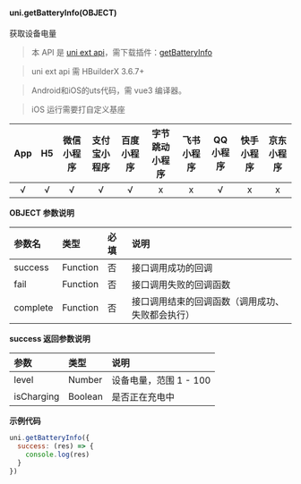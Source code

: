 #### uni.getBatteryInfo(OBJECT)

获取设备电量

> 本 API 是 [uni ext api](https://uniapp.dcloud.net.cn/api/extapi.html)，需下载插件：[getBatteryInfo](https://ext.dcloud.net.cn/plugin?id=9295)

> uni ext api 需 HBuilderX 3.6.7+

> Android和iOS的uts代码，需 vue3 编译器。

> iOS 运行需要打自定义基座

|App|H5|微信小程序|支付宝小程序|百度小程序|字节跳动小程序|飞书小程序|QQ小程序|快手小程序|京东小程序|
|:-:|:-:|:-:|:-:|:-:|:-:|:-:|:-:|:-:|:-:|
|√|√|√|√|√|x|x|√|x|x|

**OBJECT 参数说明**

|参数名|类型|必填|说明|
|:-|:-|:-|:-|
|success|Function|否|接口调用成功的回调|
|fail|Function|否|接口调用失败的回调函数|
|complete|Function|否|接口调用结束的回调函数（调用成功、失败都会执行）|

**success 返回参数说明**

|参数|类型|说明|
|:-|:-|:-|
|level|Number|设备电量，范围 1 - 100|
|isCharging|Boolean|是否正在充电中|

**示例代码**

```js
uni.getBatteryInfo({
  success: (res) => {
    console.log(res)
  }
})
```
